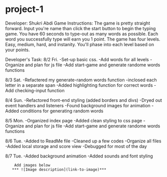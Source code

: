 # project-1
Developer: Shukri Abdi
Game Instructions:
The game is pretty straight forward. Input you're name than click the start button to begin the typing game. You have 60 seconds to type-out as many words as possible. Each word you successfully type will earn you 1 point. The game has four levels. Easy, medium, hard, and instanity. You'll phase into each level based on your points. 


Developer's Task: 
8/2
Fri.    -Set-up basic css.
        -Add words for all levels
        -Organize and plan for js file
        -Add start-game and generate randome words functions

8/3
Sat.    -Refactered my generate-random words function
        -inclosed each letter in a separate span
        -Added highlighting function for correct words
        -Add checking-input function

8/4
Sun.    -Refactored front-end styling (added borders and divs)
        -Dryed out event handlers and listeners
        -Found background images for animation
        -Added conditions for generating random words
        
8/5
Mon.    -Organized index page
        -Added clean styling to css page
        -Organize and plan for js file
        -Add start-game and generate randome words functions

8/6
Tue.    -Added to ReadMe file
        -Cleaned up a few codes
        -Organize all files
        -Added local storage and score view
        -Debugged for most of the day

8/7
Tue.    -Added background animation
        -Added sounds and font styling


        Add images below
       *** ![Image description](link-to-image)***